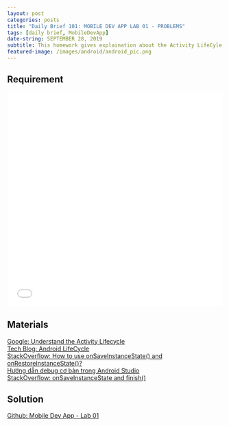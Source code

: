 ```yaml
---
layout: post
categories: posts
title: "Daily Brief 101: MOBILE DEV APP LAB 01 - PROBLEMS"
tags: [daily brief, MobileDevApp]
date-string: SEPTEMBER 28, 2019
subtitle: This homework gives explaination about the Activity LifeCyle.
featured-image: /images/android/android_pic.png
---
```

## Requirement
<embed src="/files/2019-09-28/Lab 2 - Activity class.pdf" width="100%" height="500" type="application/pdf">

## Materials

<a href="https://developer.android.com/guide/components/activities/activity-lifecycle">Google: Understand the Activity Lifecycle</a><br>
<a href="https://techblog.vn/android-lifecycle">Tech Blog: Android LifeCycle</a><br>
<a href="https://stackoverflow.com/questions/16769654/how-to-use-onsaveinstancestate-and-onrestoreinstancestate">StackOverflow: How to use onSaveInstanceState() and onRestoreInstanceState()?</a><br>
<a href="https://viblo.asia/p/huong-dan-debug-co-ban-trong-android-studio-07LKXYopZV4">Hướng dẫn debug cơ bản trong Android Studio</a><br>
<a href="https://stackoverflow.com/questions/36841033/onsaveinstancestate-and-finish">StackOverflow: onSaveInstanceState and finish()</a>

## Solution
<a href="https://github.com/hieudepchai/MobileDev_Lab01">Github: Mobile Dev App - Lab 01</a><br>